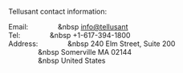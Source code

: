 Tellusant contact information:  

Email:&nbsp;&nbsp;&nbsp;&nbsp;&nbsp;&nbsp;&nbsp;&nbsp;&nbsp;&nbsp;&nbsp;&nbsp;&nbsp;&nbsp;&nbsp;&nbsp [info@tellusant](info@tellusant)  
Tel:&nbsp;&nbsp;&nbsp;&nbsp;&nbsp;&nbsp;&nbsp;&nbsp;&nbsp;&nbsp;&nbsp;&nbsp;&nbsp;&nbsp;&nbsp;&nbsp  +1-617-394-1800  
Address:&nbsp;&nbsp;&nbsp;&nbsp;&nbsp;&nbsp;&nbsp;&nbsp;&nbsp;&nbsp;&nbsp;&nbsp;&nbsp;&nbsp;&nbsp;&nbsp  240 Elm Street, Suite 200  
&nbsp;&nbsp;&nbsp;&nbsp;&nbsp;&nbsp;&nbsp;&nbsp;&nbsp;&nbsp;&nbsp;&nbsp;&nbsp;&nbsp;&nbsp;&nbsp  Somerville MA 02144  
&nbsp;&nbsp;&nbsp;&nbsp;&nbsp;&nbsp;&nbsp;&nbsp;&nbsp;&nbsp;&nbsp;&nbsp;&nbsp;&nbsp;&nbsp;&nbsp  United States
